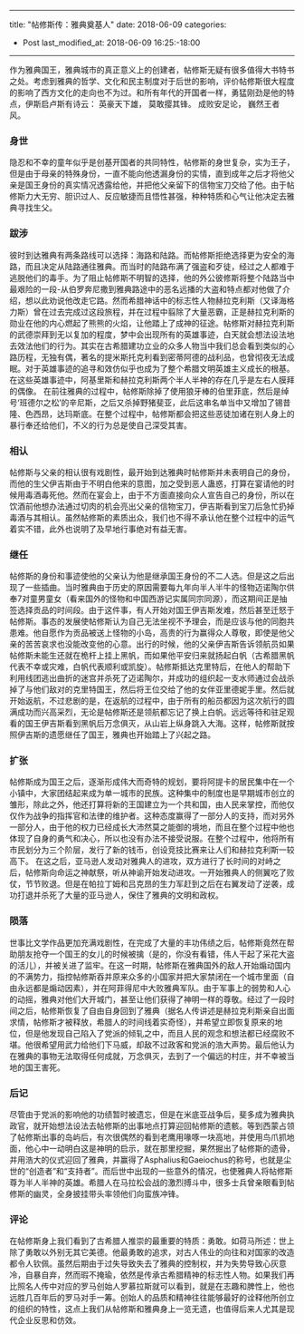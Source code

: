 
---
title: "帖修斯传：雅典奠基人"
date: 2018-06-09
categories:
  - Post
last_modified_at: 2018-06-09 16:25:-18:00
---


作为雅典国王，雅典城市的真正意义上的创建者，帖修斯无疑有很多值得大书特书之处。考虑到雅典的哲学、文化和民主制度对于后世的影响，评价帖修斯很大程度的影响了西方文化的走向也不为过。和所有年代的开国者一样，勇猛刚劲是他的特点，伊斯启卢斯有诗云：
英豪天下雄，
莫敢撄其锋。
成败安足论，
巍然王者风。

### 身世
隐忍和不幸的童年似乎是创基开国者的共同特性，帖修斯的身世复杂，实为王子，但是由于母亲的特殊身份，一直不能向他透漏身份的实情，直到成年之后才将他父亲是国王身份的真实情况透露给他，并把他父亲留下的信物宝刀交给了他。由于帖修斯力大无穷、胆识过人、反应敏捷而且悟性甚强，种种特质和心气让他决定去雅典寻找生父。

### 跋涉

彼时到达雅典有两条路线可以选择：海路和陆路。而帖修斯拒绝选择更为安全的海路，而且决定从陆路通往雅典。而当时的陆路布满了强盗和歹徒，经过之人都难于逃脱他们的毒手。为了阻止帖修斯不明智的选择，他的外公彼修斯将整个陆路当中最艰险的一段-从伯罗奔尼撒到雅典路途中的恶名远播的大盗和特点都对他做了介绍，想以此劝说他改走它路。然而希腊神话中的标志性人物赫拉克利斯（又译海格力斯）曾在过去完成过这段旅程，并在过程中翦除了大量恶霸，正是赫拉克利斯的勋业在他的内心燃起了熊熊的火焰，让他踏上了成神的征途。帖修斯对赫拉克利斯的武德崇拜到无以复加的程度，梦中会出现所有的英雄事迹，白天就会想法设法地去效法他们的行为。其实在古希腊建功立业的众多人物当中我们总会看到类似的心路历程，无独有偶，著名的提米斯托克利看到密蒂阿德的战利品，也曾彻夜无法成眠。对于英雄事迹的追寻和效仿似乎也成为了整个希腊文明英雄主义成长的根基。在这些英雄事迹中，阿基里斯和赫拉克利斯两个半人半神的存在几乎是左右人膜拜的偶像。
在前往雅典的过程中，帖修斯除掉了使用狼牙棒的伯里菲底，然后是绰号‘班德尔之松’的辛尼斯，之后又杀掉野猪斐亚，此后这串名单当中又增加了锡昔隆、色西昂，达玛斯底。在整个过程中，帖修斯都会把这些恶徒加诸在别人身上的暴行奉还给他们，不义的行为总是使自己深受其害。

### 相认

帖修斯与父亲的相认很有戏剧性，最开始到达雅典时帖修斯并未表明自己的身份，而他的生父伊吉斯由于不明白他来的意图，加之受到恶人蛊惑，打算在宴请他的时候用毒酒毒死他。然而在宴会上，由于不方面直接向众人宣告自己的身份，所以在饮酒前他想办法通过切肉的机会亮出父亲的信物宝刀，伊吉斯看到宝刀后急忙扔掉毒酒与其相认。虽然帖修斯的素质出众，我们也不得不承认他在整个过程中的运气着实不错，此外也说明了及早地行事绝对有益无害。

### 继任

帖修斯的身份和事迹使他的父亲认为他是继承国王身份的不二人选。但是这之后出现了一些插曲。当时雅典由于历史的原因需要每九年向半人半牛的怪物迈诺陶尔供奉7对童男童女（看来国外的怪物和中国西游记实属同宗同源），而这期间正是抽签选择贡品的时间段。由于这件事，有人开始对国王伊吉斯发难，然后甚至迁怒于帖修斯。事态的发展使帖修斯认为自己无法坐视不予理会，而是应该与他的同胞共患难。他自愿作为贡品被送上怪物的小岛，高贵的行为赢得众人尊敬，即使是他父亲的苦苦哀求也没能改变他的心意。出行的时候，他的父亲伊吉斯告诉领航员如果帖修斯未能生还就在桅杆上挂上黑帆，而如果他平安归来就扬起白帆（古希腊黑帆代表不幸或灾难，白帆代表顺利或凯旋）。帖修斯抵达克里特后，在他人的帮助下利用线团逃出曲折的迷宫并杀死了迈诺陶尔，并成功的组织起一支水师通过会战杀掉了与他们敌对的克里特国王，然后将王位交给了他的女伴亚里德妮手里。然后就开始返航，不过悲剧的是，在返航的过程中，由于所有的船员都因为这次航行的圆满成功而兴高采烈，无论是帖修斯还是领航都忘记了换上白帆。远远等待和驻足观看的国王伊吉斯看到黑帆后万念俱灭，从山岩上纵身跳入大海。这样，帖修斯就按照伊吉斯的遗愿继任了国王，雅典也开始踏上了兴起之路。

### 扩张

帖修斯成为国王之后，逐渐形成伟大而奇特的规划，要将阿提卡的居民集中在一个小镇中，大家团结起来成为单一城市的民族。这种集中的制度也是早期城市创立的雏形，除此之外，他还打算将新的王国建立为一个共和国，由人民来掌控，而他仅仅作为战争的指挥官和法律的维护者。这种态度赢得了一部分人的支持，而对另外一部分人，由于他的权力已经成长大沛然莫之能御的境地，而且在整个过程中他也体现了自身的勇气和决心，所以也没有办法不接受说服。在整个过程中，他将所有市民划分为三个阶层，发行了新的钱币，创设竞技比赛来让人们和赫拉克利斯一较高下。
在这之后，亚马逊人发动对雅典人的进攻，双方进行了长时间的对峙之后，帖修斯向命运之神献祭，听从神谕开始发动进攻。一开始雅典人的侧翼吃了败仗，节节败退。但是在帕拉丁姆和吕克昂的生力军赶到之后在右翼发动了逆袭，成功打退并杀死了大量的亚马逊人，保住了雅典的文明和政权。

### 陨落

世事比文学作品更加充满戏剧性，在完成了大量的丰功伟绩之后，帖修斯竟然在帮助朋友抢夺一个国王的女儿的时候被擒（是的，你没有看错，伟人干起了采花大盗的活儿），并被关进了监牢。在这一时期，帖修斯在雅典国外的敌人开始煽动国内的不满势力，指控帖修斯吞并原来众多的小国家并把大家禁闭在一个城市里面（自由永远都是煽动因素），并在阿菲得尼中大败雅典军队。由于军事上的弱势和人心的动摇，雅典对他们大开城门，甚至让他们获得了神明一样的尊敬。经过了一段时间之后，帖修斯恢复了自由自身回到了雅典（据名人传讲述是赫拉克利斯亲自出面求情，帖修斯才被释放，希腊人的时间线着实奇怪），并希望立即恢复原来的地位，但是他发现自己陷入了党派的倾轧之中，而且人民的观念和想法都已经腐败不堪。他很希望用武力给他们下马威，却敌不过政客和党派的浩大声势。最后他认为在雅典的事物无法取得任何成就，万念俱灭，去到了一个偏远的村庄，并不幸被当地的国王害死。

### 后记

尽管由于党派的影响他的功绩暂时被遗忘，但是在米底亚战争后，斐多成为雅典执政官，就开始想法设法去帖修斯的出事地点打算迎回帖修斯的遗骸。等到西蒙占领了帖修斯出事的岛屿后，有次很偶然的看到老鹰用喙啄一块高地，并使用鸟爪抓地面，他心中一动明白这是神明的启示，就在那里挖掘，果然掘出了帖修斯的遗骨，并用浩大的仪式迎回了雅典，并赢得了Asphalius和Gaeiochus的称号，也就是尘世的“创造者”和“支持者”。而后世中出现的一些意外的情况，也使雅典人将帖修斯尊为半人半神的英雄。希腊人在马拉松会战的激烈搏斗中，很多士兵曾亲眼看到帖修斯的幽灵，全身披挂带头率领他们向蛮族冲锋。

### 评论

在帖修斯身上我们看到了古希腊人推崇的最重要的特质：勇敢。如荷马所述：世上除了勇敢以外别无其它美德。他最勇敢的追求，对古人伟业的向往和对国家的改造都令人钦佩。虽然后期由于过失导致失去了雅典的控制权，并为失势导致心灰意冷，自暴自弃，然而瑕不掩瑜，依然是传承古希腊精神的标志性人物。如果我们再比照名人传中对应的罗马创始人罗慕拉斯就可以看到，就是在志趣和脾性上，他也远胜几百年后的罗马对手一筹。创始人的品质和精神往往能够最好的诠释他所创立的组织的特性，这点上我们从帖修斯和雅典身上一览无遗，也值得后来人尤其是现代企业反思和仿效。